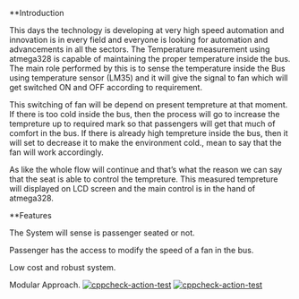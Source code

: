 **Introduction

This days the technology is developing at very high speed automation and innovation is in every field and everyone is looking for automation and advancements in all the sectors. The Temperature measurement using atmega328 is capable of maintaining the proper temperature inside the bus. The main role performed by this is to sense the temperature inside the Bus using temperature sensor (LM35) and it will give the signal to fan which will get switched ON and OFF according to requirement.

This switching of fan will be depend on present tempreture at that moment. If there is too cold inside the bus, then the process will go to increase the tempreture up to required mark so that passengers will get that much of comfort in the bus. If there is already high tempreture inside the bus, then it will set to decrease it to make the environment cold., mean to say that the fan will work accordingly.

As like the whole flow will continue and that’s what the reason we can say that the seat is able to control the tempreture. This measured tempreture will displayed on LCD screen and the main control is in the hand of atmega328.

**Features

The System will sense is passenger seated or not.

Passenger has the access to modify the speed of a fan in the bus.

Low cost and robust system.

Modular Approach.
[![cppcheck-action-test](https://github.com/piyushbobade/M2-Embedded_Tempreturemeasuremnt/actions/workflows/cpp.yml/badge.svg)](https://github.com/piyushbobade/M2-Embedded_Tempreturemeasuremnt/actions/workflows/cpp.yml)
[![cppcheck-action-test](https://github.com/piyushbobade/M2-Embedded_Tempreturemeasuremnt/actions/workflows/cpp.yml/badge.svg)](https://github.com/piyushbobade/M2-Embedded_Tempreturemeasuremnt/actions/workflows/cpp.yml)
